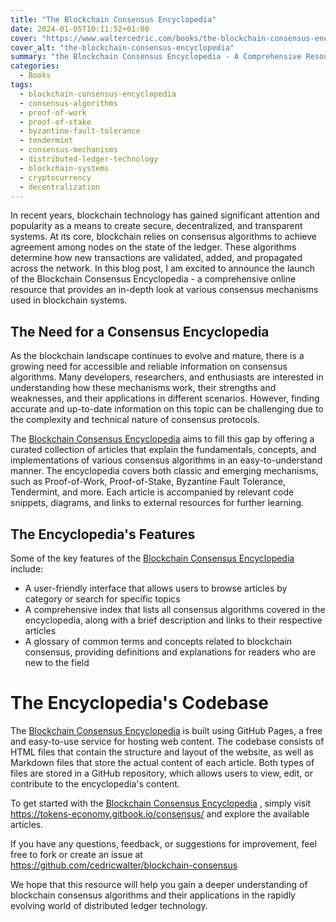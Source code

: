 ```yaml
---
title: "The Blockchain Consensus Encyclopedia"
date: 2024-01-05T10:11:52+01:00
cover: "https://www.waltercedric.com/books/the-blockchain-consensus-encyclopedia.webp"
cover_alt: "the-blockchain-consensus-encyclopedia"
summary: "the Blockchain Consensus Encyclopedia - A Comprehensive Resource for Distributed Ledger Technology"
categories:
  - Books
tags:
  - blockchain-consensus-encyclopedia
  - consensus-algorithms
  - proof-of-work
  - proof-of-stake
  - byzantine-fault-tolerance
  - tendermint
  - consensus-mechanisms
  - distributed-ledger-technology
  - blockchain-systems
  - cryptocurrency
  - decentralization
---
```

In recent years, blockchain technology has gained significant attention and popularity as a means to create secure, decentralized, and transparent systems. At its core, blockchain relies on consensus algorithms to achieve agreement among nodes on the state of the ledger. These algorithms determine how new transactions are validated, added, and propagated across the network. In this blog post, I am excited to announce the launch of the Blockchain Consensus Encyclopedia - a comprehensive online resource that provides an in-depth look at various consensus mechanisms used in blockchain systems.

## The Need for a Consensus Encyclopedia
As the blockchain landscape continues to evolve and mature, there is a growing need for accessible and reliable information on consensus algorithms. Many developers, researchers, and enthusiasts are interested in understanding how these mechanisms work, their strengths and weaknesses, and their applications in different scenarios. However, finding accurate and up-to-date information on this topic can be challenging due to the complexity and technical nature of consensus protocols.

The [Blockchain Consensus Encyclopedia](https://tokens-economy.gitbook.io/consensus/) aims to fill this gap by offering a curated collection of articles that explain the fundamentals, concepts, and implementations of various consensus algorithms in an easy-to-understand manner. The encyclopedia covers both classic and emerging mechanisms, such as Proof-of-Work, Proof-of-Stake, Byzantine Fault Tolerance, Tendermint, and more. Each article is accompanied by relevant code snippets, diagrams, and links to external resources for further learning.

## The Encyclopedia's Features
Some of the key features of the [Blockchain Consensus Encyclopedia](https://tokens-economy.gitbook.io/consensus/)  include:
- A user-friendly interface that allows users to browse articles by category or search for specific topics
- A comprehensive index that lists all consensus algorithms covered in the encyclopedia, along with a brief description and links to their respective articles
- A glossary of common terms and concepts related to blockchain consensus, providing definitions and explanations for readers who are new to the field

# The Encyclopedia's Codebase
The [Blockchain Consensus Encyclopedia](https://tokens-economy.gitbook.io/consensus/)  is built using GitHub Pages, a free and easy-to-use service for hosting web content. The codebase consists of HTML files that contain the structure and layout of the website, as well as Markdown files that store the actual content of each article. Both types of files are stored in a GitHub repository, which allows users to view, edit, or contribute to the encyclopedia's content.

To get started with the [Blockchain Consensus Encyclopedia](https://tokens-economy.gitbook.io/consensus/) , simply visit https://tokens-economy.gitbook.io/consensus/ and explore the available articles.

If you have any questions, feedback, or suggestions for improvement, feel free to fork or create an issue at https://github.com/cedricwalter/blockchain-consensus

We hope that this resource will help you gain a deeper understanding of blockchain consensus algorithms and their applications in the rapidly evolving world of distributed ledger technology.
